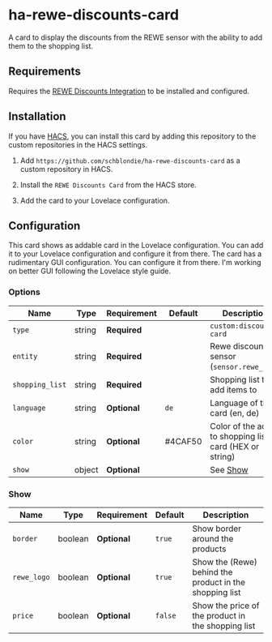 # ha-rewe-discounts-card
A card to display the discounts from the REWE sensor with the ability to add them to the shopping list.

## Requirements

Requires the [REWE Discounts Integration](https://github.com/FaserF/ha-rewe) to be installed and configured.

## Installation

If you have [HACS](https://hacs.xyz/), you can install this card by adding this repository to the custom repositories in the HACS settings.

1. Add `https://github.com/schblondie/ha-rewe-discounts-card` as a custom repository in HACS.

2. Install the `REWE Discounts Card` from the HACS store.

3. Add the card to your Lovelace configuration.

## Configuration

This card shows as addable card in the Lovelace configuration. You can add it to your Lovelace configuration and configure it from there.
The card has a rudimentary GUI configuration. You can configure it from there.
I'm working on better GUI following the Lovelace style guide.

### Options

| Name            | Type    | Requirement  | Default | Description                                                                                                                                                                       |
| --------------- | ------- | ------------ | ------- | --------------------------------------------------------------------------------------------------------------------------------------------------------------------------------- |
| `type`          | string  | **Required** |         | `custom:discounts-card`                                                                                                                                                           |
| `entity`        | string  | **Required** |         | Rewe discount sensor (`sensor.rewe_`)                                                                                                                                             |
| `shopping_list` | string  | **Required** |         | Shopping list to add items to                                                                                                                                                     |
| `language`      | string  | **Optional** | `de`    | Language of the card (en, de)                                                                                                                                                     |
| `color`         | string  | **Optional** | #4CAF50 | Color of the add to shopping list card (HEX or string)                                                                                                                            |
| `show`          | object  | **Optional** |         | See [Show](#show)                                                                                                                                                                 |

### Show

| Name            | Type    | Requirement  | Default | Description                                                                                                                                                                       |
| --------------- | ------- | ------------ | ------- | --------------------------------------------------------------------------------------------------------------------------------------------------------------------------------- |
| `border`        | boolean | **Optional** | `true`  | Show border around the products                                                                                                                                                   |
| `rewe_logo`     | boolean | **Optional** | `true`  | Show the (Rewe) behind the product in the shopping list                                                                                                                           |
| `price`         | boolean | **Optional** | `false` | Show the price of the product in the shopping list                                                                                                                                |
